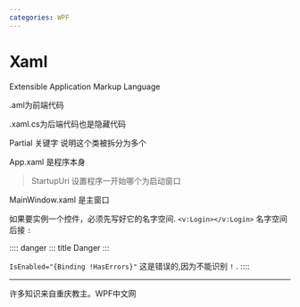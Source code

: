 ```yaml
---
categories: WPF
---
```


# Xaml

Extensible Application Markup Language

.aml为前端代码

.xaml.cs为后端代码也是隐藏代码

Partial 关键字 说明这个类被拆分为多个

App.xaml 是程序本身

> StartupUri 设置程序一开始哪个为启动窗口

MainWindow.xaml 是主窗口

如果要实例一个控件，必须先写好它的名字空间. `<v:Login></v:Login>`
名字空间后接 `:`

:::: danger
::: title
Danger
:::

`IsEnabled="{Binding !HasErrors}"` 这是错误的,因为不能识别 `!` .
::::

------------------------------------------------------------------------

许多知识来自重庆教主。WPF中文网
